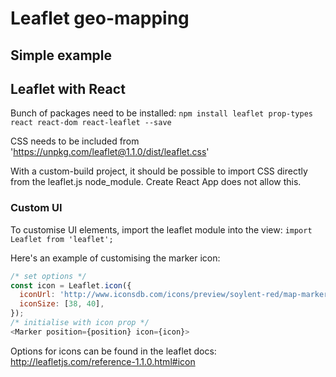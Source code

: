 # Leaflet geo-mapping

## Simple example

## Leaflet with React

Bunch of packages need to be installed:
`npm install leaflet prop-types react react-dom react-leaflet --save`

CSS needs to be included from 'https://unpkg.com/leaflet@1.1.0/dist/leaflet.css'

With a custom-build project, it should be possible to import CSS directly from the leaflet.js node_module. Create React App does not allow this.

### Custom UI

To customise UI elements, import the leaflet module into the view: `import Leaflet from 'leaflet';`

Here's an example of customising the marker icon:

```js
/* set options */
const icon = Leaflet.icon({
  iconUrl: 'http://www.iconsdb.com/icons/preview/soylent-red/map-marker-2-xxl.png',
  iconSize: [38, 40],
});
/* initialise with icon prop */
<Marker position={position} icon={icon}>
```
Options for icons can be found in the leaflet docs: http://leafletjs.com/reference-1.1.0.html#icon
